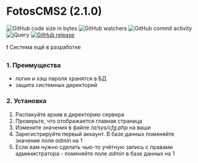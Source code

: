 # FotosCMS2 (2.1.0)
![GitHub code size in bytes](https://img.shields.io/github/languages/code-size/AlexanderLivanov/FotosCMS2)
![GitHub watchers](https://img.shields.io/github/watchers/AlexanderLivanov/FotosCMS2?style=social)
![GitHub commit activity](https://img.shields.io/github/commit-activity/y/AlexanderLivanov/FotosCMS2)
![jQuery](https://img.shields.io/badge/jquery-%230769AD.svg?style=for-the-badge&logo=jquery&logoColor=white)
[![GitHub release](https://img.shields.io/github/release/Naereen/StrapDown.js.svg)](https://github.com/AlexanderLivanov/FotosCMS2/releases/)


:exclamation: Система ещё в разработке
### 1. Преимущества
- логин и хэш пароля хранятся в БД 
- защита системных директорий

### 2. Установка
1. Распакуйте архив в директорию сервера
2. Проверьте, что отображается главная страница
3. Измените значения в файле _/a/sys/cfg.php_ на ваши
4. Зарегистрируйте первый аккаунт. В базе данных поменяйте значение поля _admin_ на 1
5. Если вам нужно сделать чью-то учётную запись с правами администратора - поменяйте поле _admin_ в базе данных на 1

